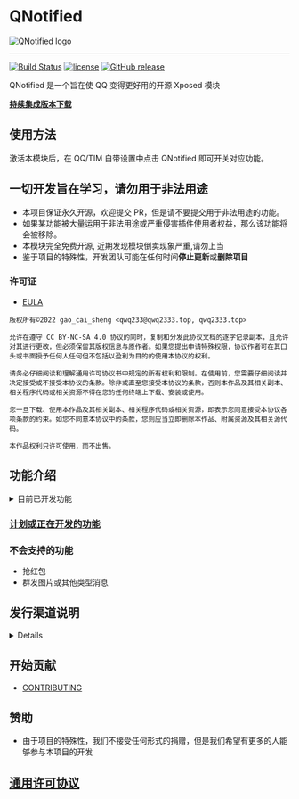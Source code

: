 # QNotified

![QNotified logo](https://raw.githubusercontent.com/ferredoxin/QNotified/master/docs/title.png)

---

[![Build Status](https://dev.azure.com/Cryolitia/QNotified/_apis/build/status/ferredoxin.QNotified?branchName=master)](https://dev.azure.com/Cryolitia/QNotified/_build/latest?definitionId=1&branchName=master)
[![license](https://img.shields.io/github/license/ferredoxin/QNotified.svg)](https://www.gnu.org/licenses/agpl-3.0.html)
[![GitHub release](https://img.shields.io/github/release/ferredoxin/QNotified.svg)](https://github.com/ferredoxin/QNotified/releases/latest)

QNotified 是一个旨在使 QQ 变得更好用的开源 Xposed 模块

**[持续集成版本下载](https://install.appcenter.ms/orgs/qnotifieddev/apps/qnotified/distribution_groups/alpha)**

## 使用方法

激活本模块后，在 QQ/TIM 自带设置中点击 QNotified 即可开关对应功能。

## 一切开发旨在学习，请勿用于非法用途

-   本项目保证永久开源，欢迎提交 PR，但是请不要提交用于非法用途的功能。
-   如果某功能被大量运用于非法用途或严重侵害插件使用者权益，那么该功能将会被移除。
-   本模块完全免费开源, 近期发现模块倒卖现象严重,请勿上当
-   鉴于项目的特殊性，开发团队可能在任何时间**停止更新**或**删除项目**

### 许可证

-   [EULA](https://github.com/qwq233/License/blob/master/v2/LICENSE.md)

```
版权所有©2022 gao_cai_sheng <qwq233@qwq2333.top, qwq2333.top>

允许在遵守 CC BY-NC-SA 4.0 协议的同时，复制和分发此协议文档的逐字记录副本，且允许对其进行更改，但必须保留其版权信息与原作者。如果您提出申请特殊权限，协议作者可在其口 头或书面授予任何人任何但不包括以盈利为目的的使用本协议的权利。

请务必仔细阅读和理解通用许可协议书中规定的所有权利和限制。在使用前，您需要仔细阅读并决定接受或不接受本协议的条款。除非或直至您接受本协议的条款，否则本作品及其相关副本、相关程序代码或相关资源不得在您的任何终端上下载、安装或使用。

您一旦下载、使用本作品及其相关副本、相关程序代码或相关资源，即表示您同意接受本协议各项条款的约束。如您不同意本协议中的条款，您则应当立即删除本作品、附属资源及其相关源代码。

本作品权利只许可使用，而不出售。
```

## 功能介绍

<details>
  <summary>目前已开发功能</summary>

1. 隐藏消息列表小程序入口
2. 去除回复自动 at
3. 语音消息转发
4. 强制默认气泡
5. 以图片方式打开闪照(原辅助模块)
6. 以图片方式打开表情包(原 QQ 净化)
7. Ark(json)/StructMsg(xml)卡片消息(注 1,原 BUG 复读机)
8. 复读机(+1,原 QQ 复读机)
9. 被删好友通知(可导出好友列表)
10. 防撤回
11. 签到文本化,隐藏礼物动画
12. 简洁模式圆头像(原花 Q)
13. 自定义电量
14. 转发消息点击头像查看原消息发送者和所在群
15. 下载重定向(原 QQ 净化)
16. 屏蔽 \@全体成员 或者 群红包 的通知(不影响接收消息,不影响某些插件抢红包功能)
17. 屏蔽 QQ 更新提示
18. 屏蔽 QQ 空间点赞通知
19. 禁止聊天界面输入＄自动弹出 选择赠送对象 窗口
20. 直接打开不可通过 QQ 号码搜索到用户的资料卡
21. 屏蔽秀图
22. 显示进行禁言操作的管理员(查看哪个管理员禁言了你)
23. 去除夜间模式聊天界面深色遮罩
24. 直接打开指定用户资料卡(无视隐藏 QQ 号)
25. 自定义+1 图标
26. 群发文本消息(注 1)
27. 显示具体消息数量而不是 99+(原花 Q)
28. 隐藏侧滑群应用
29. 隐藏好友侧滑亲密抽屉
30. 使用系统相机
31. 使用系统相册
32. 使用系统文件
33. 聊天自动发送原图
34. 隐藏小红点
35. 隐藏群在线人数
36. 隐藏群总人数
37. 批量撤回消息
38. 隐藏移出群助手提示
39. 修改消息左滑回复
40. at 界面以管理员优先顺序排序
41. 自动续火
42. 静默指定类型通知
43. 聊天字数统计
44. 自定义钱包显示余额
45. 显示消息发送者 QQ 号与时间
46. 聊天自动发送/接收原图

注 1: 卡片消息及群发文本这两个功能因大量被用于广告引流而被加以限制

</details>

### [计划或正在开发的功能](https://github.com/ferredoxin/QNotified/projects/2)

### 不会支持的功能

-   抢红包
-   群发图片或其他类型消息

## 发行渠道说明

<details>

QNotified 将为分`Beta`、`Alpha`、`Canary`三个版本：`Beta`版本为重大功能变更或长期积累更新，发布频率由开发组决定，包含上次`Beta`版至今的所有功能更新及 Bug 修复，但可能不包括尚未稳定或正在开发中的功能，原则上更新频率将大于两周一次；`Alpha`版本为每周积累更新，在每周周末由开发组发布，包含发布时的全部更新，可能包含不稳定功能或异常问题；`Canary`版本为每 commit 自动更新，可能不包含外围文档或 CI 流程更新，不会编写任何更新文档或说明，具体更新内容可在[Github](https://github.com/ferredoxin/QNotified/commits/master)自行查看，本更新由开源的流程（包括 Azure 和开发组自研 Bot）自动编译发布，可能包含严重的功能及行为异常。

开发组不限制用户选择自己需要的版本，同时也不为任何版本产生的任何后果承担任何责任（详情请见[QNotified EULA](https://github.com/ferredoxin/QNotified/blob/master/app/src/main/assets/eula.md)），但希望各位用户各取所需，根据自己的能力范围选择适合自己的版本。

QNotified 的版本号组成为`x.y.z.w`，正常情况下`x`位将一直保持为 0，`Beta`版本更新会将`y`位+`1`并使 z 位归零，`Alpha`版本更新会将`z`位+`1`，所有版本更新的`w`位都会是触发此次更新的 Commit 的 hash 的前 7 位。

1. [@QNotified 频道](https://t.me/QNotified) 将只发布`Beta`版和`Alpha`版更新。

2. [@QNotified_CI](https://t.me/QNotified_CI) 频道将只发布`Canary`版更新。

3. [Github Release](https://github.com/ferredoxin/QNotified/releases/) 将只发布`Beta`版更新。

4. [App Center - Alpha](https://install.appcenter.ms/orgs/qnotifieddev/apps/qnotified/distribution_groups/alpha) 发布`CI`版本更新；[App Center - Weekly](https://install.appcenter.ms/orgs/qnotifieddev/apps/qnotified/distribution_groups/weekly) 发布`Alpha`版本更新。两个轨道均开放给所有人自由下载。

5. [Google Play](https://play.google.com/store/apps/details?id=nil.nadph.qnotified) 将发布`Beta`版和`Alpha`版更新。其中`Beta`版更新将在 Google Play 上以正式版轨道发布，`Alpha`版更新将在 Google Play 上以开放性测试轨道发布。任何可以登录 Google Play 的人都可自由加入或退出 Google Play 上 QNotified 的开放测试。

6. [Xposed 仓库](https://repo.xposed.info/module/nil.nadph.qnotified) 将发布`Beta`版和`Alpha`版更新。其中`Beta`版更新将被标注为 Stable，`Alpha`版更新将被标注为 Beta。

7. [LSPosed 仓库](https://github.com/Xposed-Modules-Repo/nil.nadph.qnotified/releases/) 将发布所有版本更新，其中`CI`版本更新将被标注为 Pre-release。

</details>

## 开始贡献

-   [CONTRIBUTING](https://github.com/ferredoxin/QNotified/blob/master/CONTRIBUTING.md)

## 赞助

-   由于项目的特殊性，我们不接受任何形式的捐赠，但是我们希望有更多的人能够参与本项目的开发

## [通用许可协议](https://github.com/qwq233/License/blob/master/v2/LICENSE.md)
